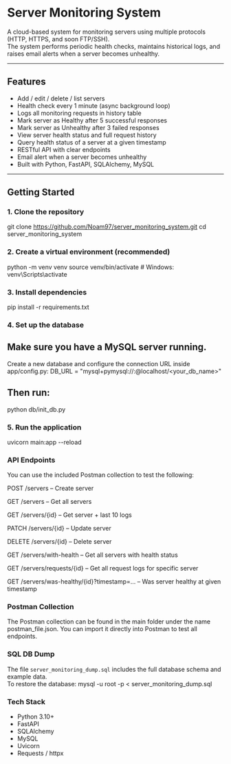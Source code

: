 # Server Monitoring System

A cloud-based system for monitoring servers using multiple protocols (HTTP, HTTPS, and soon FTP/SSH).  
The system performs periodic health checks, maintains historical logs, and raises email alerts when a server becomes unhealthy.

---

## Features

- Add / edit / delete / list servers
- Health check every 1 minute (async background loop)
- Logs all monitoring requests in history table
- Mark server as Healthy after 5 successful responses
- Mark server as Unhealthy after 3 failed responses
- View server health status and full request history
- Query health status of a server at a given timestamp
- RESTful API with clear endpoints
- Email alert when a server becomes unhealthy
- Built with Python, FastAPI, SQLAlchemy, MySQL

---

## Getting Started

### 1. Clone the repository

git clone https://github.com/Noam97/server_monitoring_system.git
cd server_monitoring_system


### 2. Create a virtual environment (recommended)

python -m venv venv
source venv/bin/activate  # Windows: venv\Scripts\activate

### 3. Install dependencies

pip install -r requirements.txt


### 4. Set up the database

## Make sure you have a MySQL server running.

Create a new database and configure the connection URL inside app/config.py:
  DB_URL = "mysql+pymysql://<user>:<password>@localhost/<your_db_name>"
  
## Then run:
python db/init_db.py


### 5. Run the application
uvicorn main:app --reload

### API Endpoints
You can use the included Postman collection to test the following:

POST /servers – Create server

GET /servers – Get all servers

GET /servers/{id} – Get server + last 10 logs

PATCH /servers/{id} – Update server

DELETE /servers/{id} – Delete server

GET /servers/with-health – Get all servers with health status

GET /servers/requests/{id} – Get all request logs for specific server

GET /servers/was-healthy/{id}?timestamp=... – Was server healthy at given timestamp


###  Postman Collection
The Postman collection can be found in the main folder under the name postman_file.json.
You can import it directly into Postman to test all endpoints.


### SQL DB Dump
The file `server_monitoring_dump.sql` includes the full database schema and example data.  
To restore the database:
mysql -u root -p < server_monitoring_dump.sql



### Tech Stack
- Python 3.10+
- FastAPI
- SQLAlchemy
- MySQL
- Uvicorn
- Requests / httpx








